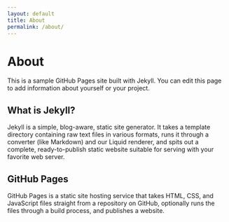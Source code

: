 ```yaml
---
layout: default
title: About
permalink: /about/
---
```


# About

This is a sample GitHub Pages site built with Jekyll. You can edit this page to add information about yourself or your project.

## What is Jekyll?

Jekyll is a simple, blog-aware, static site generator. It takes a template directory containing raw text files in various formats, runs it through a converter (like Markdown) and our Liquid renderer, and spits out a complete, ready-to-publish static website suitable for serving with your favorite web server.

## GitHub Pages

GitHub Pages is a static site hosting service that takes HTML, CSS, and JavaScript files straight from a repository on GitHub, optionally runs the files through a build process, and publishes a website. 